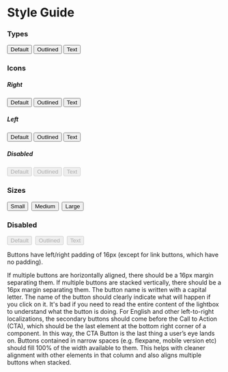# Style Guide

<script setup>
  import Button from './Button.vue';
</script>

### Types
<div class="flex flex-row gap-2">
    <Button>Default</Button>
    <Button type="outlined">Outlined</Button>
    <Button type="text">Text</Button>
</div>

### Icons
##### Right
<div class="flex flex-row gap-2">
    <Button icon="notifications-without-bubble">Default</Button>
    <Button type="outlined" icon="notifications-without-bubble">Outlined</Button>
    <Button type="text" icon="notifications-without-bubble">Text</Button>
</div>

##### Left
<div class="flex flex-row gap-2">
    <Button icon="notifications-without-bubble" icon-pos="left">Default</Button>
    <Button type="outlined" icon="notifications-without-bubble" icon-pos="left">Outlined</Button>
    <Button type="text" icon="notifications-without-bubble" icon-pos="left">Text</Button>
</div>

##### Disabled
<div class="flex flex-row gap-2">
    <Button icon="notifications-without-bubble" disabled>Default</Button>
    <Button type="outlined" icon="notifications-without-bubble" disabled>Outlined</Button>
    <Button type="text" icon="notifications-without-bubble" disabled>Text</Button>
</div>

### Sizes
<div class="flex flex-row gap-2">
    <Button size="sm">Small</Button>&nbsp;
    <Button size="md">Medium</Button>&nbsp;
    <Button size="lg">Large</Button>
</div>

### Disabled
<div class="flex flex-row gap-2">
    <Button disabled>Default</Button>&nbsp;
    <Button type="outlined" disabled>Outlined</Button>&nbsp;
    <Button type="text" disabled>Text</Button>
</div>

Buttons have left/right padding of 16px (except for link buttons, which have no padding).

If multiple buttons are horizontally aligned, there should be a 16px margin separating them.
If multiple buttons are stacked vertically, there should be a 16px margin separating them. The button name is written with a capital letter. The name of the button should clearly indicate what will happen if you click on it. It's bad if you need to read the entire content of the lightbox to understand what the button is doing. For English and other left-to-right localizations, the secondary buttons should come before the Call to Action (CTA), which should be the last element at the bottom right corner of a component. In this way, the CTA Button is the last thing a user’s eye lands on. Buttons contained in narrow spaces (e.g. flexpane, mobile version etc) should fill 100% of the width available to them. This helps with cleaner alignment with other elements in that column and also aligns multiple buttons when stacked. 
